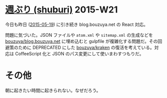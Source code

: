 # [週ぶり (shuburi)][shuburi] 2015-W21

今日も昨日 ([2015-05-19][]) に引き続き blog.bouzuya.net の React 対応。

問題に気づいた。JSON ファイルや `atom.xml` や `sitemap.xml` の生成などを [bouzuya/blog.bouzuya.net][] に埋め込むと gulpfile が複雑化する問題だ。その回避策のために DEPRECATED にした [bouzuya/kraken][] の復活を考えている。対応は CoffeeScript 化と JSON のパス変更にして使いまわすつもりだ。

# その他

朝に起きたい時間に起きられない。なぜだろう。

[shuburi]: http://shuburi.org
[bouzuya/blog.bouzuya.net]: https://github.com/bouzuya/blog.bouzuya.net
[bouzuya/kraken]: https://github.com/bouzuya/kraken
[2015-05-19]: http://blog.bouzuya.net/2015/05/19/
